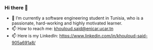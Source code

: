 ### Hi there 👋

- 🌱 I’m currently a software engineering student in Tunisia, who is a passionate, hard-working and highly motivated learner.
- 📫 How to reach me: khouloud.said@enicar.ucar.tn
- 📫 Here is my LinkedIn: https://www.linkedin.com/in/khouloud-said-905a691a8/



<!--
**KhouloudSD/KhouloudSD** is a ✨ _special_ ✨ repository because its `README.md` (this file) appears on your GitHub profile.

Here are some ideas to get you started:

- 🔭 I’m currently working on ...
- 🌱 I’m currently learning ...
- 👯 I’m looking to collaborate on ...
- 🤔 I’m looking for help with ...
- 💬 Ask me about ...
- 📫 How to reach me: ...
- 😄 Pronouns: ...
- ⚡ Fun fact: ...
-->
